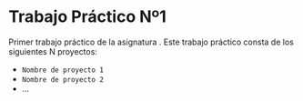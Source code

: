 # Trabajo Práctico Nº1

Primer trabajo práctico de la asignatura <Nombre de la asignatura>.
Este trabajo práctico consta de los siguientes N proyectos:
  - `Nombre de proyecto 1`
  - `Nombre de proyecto 2`
  -  ...

